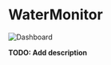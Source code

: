 # WaterMonitor

![Dashboard](https://cloud.githubusercontent.com/assets/974411/20904804/6847f4e4-bb41-11e6-9257-2e0e88c28459.png)

**TODO: Add description**

